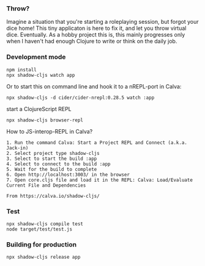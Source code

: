 ### Throw?

Imagine a situation that you're starting a roleplaying session, but forgot your dice home! This tiny applicaton is here to fix it, and let you throw virtual dice. Eventually. As a hobby project this is, this mainly progresses only when I haven't had enough Clojure to write or think on the daily job.

### Development mode
```
npm install
npx shadow-cljs watch app
```

Or to start this on command line and hook it to a nREPL-port in Calva:

```
npx shadow-cljs -d cider/cider-nrepl:0.28.5 watch :app  
```

start a ClojureScript REPL
```
npx shadow-cljs browser-repl
```

How to JS-interop-REPL in Calva?

```
1. Run the command Calva: Start a Project REPL and Connect (a.k.a. Jack-in)
2. Select project type shadow-cljs
3. Select to start the build :app
4. Select to connect to the build :app
5. Wait for the build to complete
6. Open http://localhost:3003/ in the browser
7. Open core.cljs file and load it in the REPL: Calva: Load/Evaluate Current File and Dependencies

From https://calva.io/shadow-cljs/
```

### Test

```
npx shadow-cljs compile test
node target/test/test.js
```

### Building for production

```
npx shadow-cljs release app
```
